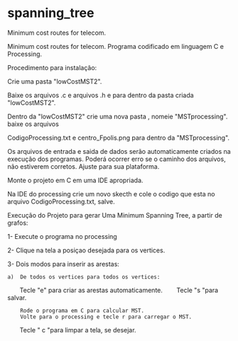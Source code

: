 # spanning_tree
Minimum cost routes for telecom.

Minimum cost routes for telecom. Programa codificado em linguagem C e Processing.

Procedimento para instalação:

Crie uma pasta "lowCostMST2".

Baixe os arquivos .c e arquivos .h e para dentro da pasta criada "lowCostMST2".

Dentro da "lowCostMST2" crie uma nova pasta , nomeie "MSTprocessing". baixe os arquivos

CodigoProcessing.txt e centro_Fpolis.png para dentro da "MSTprocessing".

Os arquivos de entrada e saida de dados serão automaticamente criados na execução dos programas.
Poderá ocorrer erro se o caminho dos arquivos, não estiverem corretos. Ajuste para sua plataforma.



Monte o projeto em C em uma IDE apropriada.

Na IDE do processing crie um novo skecth e cole o codigo que esta no arquivo CodigoProcessing.txt, salve.


Execução do Projeto para gerar Uma Minimum Spanning Tree, a partir de grafos:

1- Execute o programa no processing

2- Clique na tela a posiçao desejada para os vertices.

3- Dois modos para inserir as arestas:

    a)  De todos os vertices para todos os vertices:
        Tecle "e" para criar as arestas automaticamente.
        Tecle "s "para salvar.
        
        Rode o programa em C para calcular MST.
        Volte para o processing e tecle r para carregar o MST.
        Tecle " c "para limpar a tela, se desejar.
 

